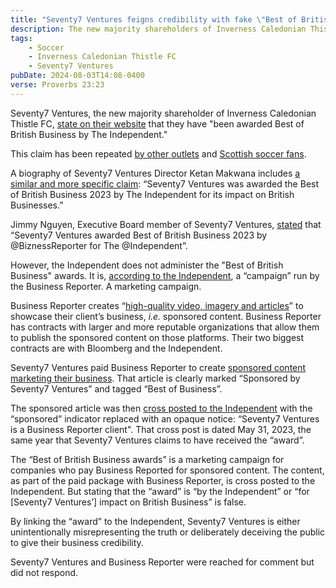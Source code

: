 ```yaml
---
title: "Seventy7 Ventures feigns credibility with fake \"Best of British Business\" award"
description: The new majority shareholders of Inverness Caledonian Thistle FC are passing sponsored content off as an award from the Independent
tags:
    - Soccer
    - Inverness Caledonian Thistle FC
    - Seventy7 Ventures
pubDate: 2024-08-03T14:08-0400
verse: Proverbs 23:23
---
```


Seventy7 Ventures, the new majority shareholder of Inverness Caledonian Thistle FC, [state on their website](https://seventy7.ventures/our-story) that they have "been awarded Best of British Business by The Independent."

This claim has been repeated [by other outlets](https://www.pressandjournal.co.uk/fp/sport/football/inverness-caledonian-thistle/6544647/caley-thistle-podcaster-gives-insight-into-new-major-shareholder/) and [Scottish soccer fans](https://www.reddit.com/r/ScottishFootball/comments/1ecmrq8/comment/lf3k299/).

A biography of Seventy7 Ventures Director Ketan Makwana includes [a similar and more specific claim](https://www.businessbookawards.co.uk/ketan-makwana-2023/): “Seventy7 Ventures was awarded the Best of British Business 2023 by The Independent for its impact on British Businesses.”

Jimmy Nguyen, Executive Board member of Seventy7 Ventures, [stated](https://x.com/BiznessReporter/status/1657003471395074049) that “Seventy7 Ventures awarded Best of British Business 2023 by @BiznessReporter for The @Independent”.

However, the Independent does not administer the "Best of British Business" awards. It is, [according to the Independent](https://www.independent.co.uk/news/business/business-reporter/best-of-british-businesses-diversity-b1896766.html), a “campaign” run by the Business Reporter. A marketing campaign.

Business Reporter creates “[high-quality video, imagery and articles](http://mediakits.business-reporter.co.uk/media-kit/)” to showcase their client’s business, _i.e._ sponsored content. Business Reporter has contracts with larger and more reputable organizations that allow them to publish the sponsored content on those platforms. Their two biggest contracts are with Bloomberg and the Independent.

Seventy7 Ventures paid Business Reporter to create [sponsored content marketing their business](https://www.business-reporter.co.uk/management/the-totally-digital-world-is-nearly-here--and-creative-industries-need-to-get-on-board-if-theyre-to-grow-and-prosper). That article is clearly marked “Sponsored by Seventy7 Ventures” and tagged “Best of Business”.

The sponsored article was then [cross posted to the Independent](https://www.independent.co.uk/news/business/business-reporter/gaming-vr-xr-digitisation-technology-b2345679.html) with the “sponsored” indicator replaced with an opaque notice: “Seventy7 Ventures is a Business Reporter client". That cross post is dated May 31, 2023, the same year that Seventy7 Ventures claims to have received the “award”.

The “Best of British Business awards” is a marketing campaign for companies who pay Business Reported for sponsored content. The content, as part of the paid package with Business Reporter, is cross posted to the Independent. But stating that the “award” is “by the Independent” or “for [Seventy7 Ventures’] impact on British Business” is false.

By linking the “award” to the Independent, Seventy7 Ventures is either unintentionally misrepresenting the truth or deliberately deceiving the public to give their business credibility.

Seventy7 Ventures and Business Reporter were reached for comment but did not respond.   
